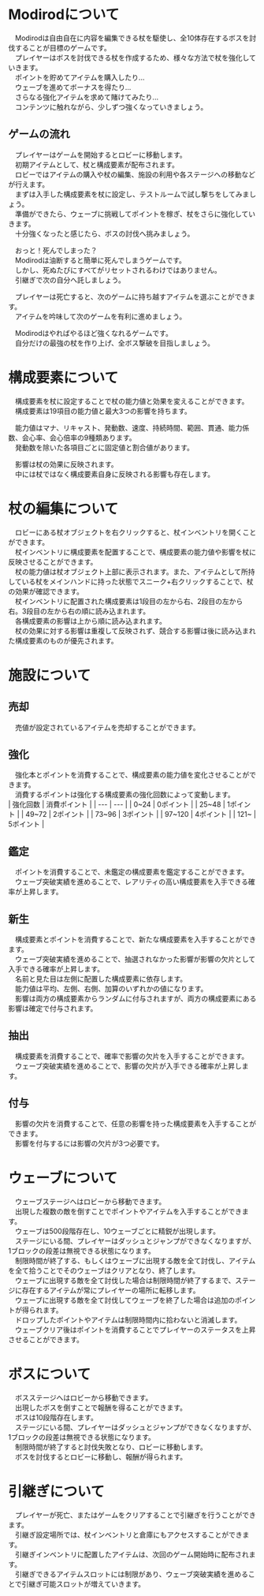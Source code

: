 # Modirodについて
　Modirodは自由自在に内容を編集できる杖を駆使し、全10体存在するボスを討伐することが目標のゲームです。  
　プレイヤーはボスを討伐できる杖を作成するため、様々な方法で杖を強化していきます。  
　ポイントを貯めてアイテムを購入したり...  
　ウェーブを進めてボーナスを得たり...  
　さらなる強化アイテムを求めて賭けてみたり...  
　コンテンツに触れながら、少しずつ強くなっていきましょう。 

## ゲームの流れ
　プレイヤーはゲームを開始するとロビーに移動します。  
　初期アイテムとして、杖と構成要素が配布されます。  
　ロビーではアイテムの購入や杖の編集、施設の利用や各ステージへの移動などが行えます。  
　まずは入手した構成要素を杖に設定し、テストルームで試し撃ちをしてみましょう。  
　準備ができたら、ウェーブに挑戦してポイントを稼ぎ、杖をさらに強化していきます。  
　十分強くなったと感じたら、ボスの討伐へ挑みましょう。  

　おっと！死んでしまった？  
　Modirodは油断すると簡単に死んでしまうゲームです。  
　しかし、死ぬたびにすべてがリセットされるわけではありません。  
　引継ぎで次の自分へ託しましょう。  

　プレイヤーは死亡すると、次のゲームに持ち越すアイテムを選ぶことができます。  
　アイテムを吟味して次のゲームを有利に進めましょう。  

　Modirodはやればやるほど強くなれるゲームです。  
　自分だけの最強の杖を作り上げ、全ボス撃破を目指しましょう。  

# 構成要素について
　構成要素を杖に設定することで杖の能力値と効果を変えることができます。  
　構成要素は19項目の能力値と最大3つの影響を持ちます。  

　能力値はマナ、リキャスト、発動数、速度、持続時間、範囲、貫通、能力係数、会心率、会心倍率の9種類あります。  
　発動数を除いた各項目ごとに固定値と割合値があります。  

　影響は杖の効果に反映されます。  
　中には杖ではなく構成要素自身に反映される影響も存在します。  

# 杖の編集について
　ロビーにある杖オブジェクトを右クリックすると、杖インベントリを開くことができます。  
　杖インベントリに構成要素を配置することで、構成要素の能力値や影響を杖に反映させることができます。  
　杖の能力値は杖オブジェクト上部に表示されます。また、アイテムとして所持している杖をメインハンドに持った状態でスニーク+右クリックすることで、杖の効果が確認できます。  
　杖インベントリに配置された構成要素は1段目の左から右、2段目の左から右。3段目の左から右の順に読み込まれます。  
　各構成要素の影響は上から順に読み込まれます。  
　杖の効果に対する影響は重複して反映されず、競合する影響は後に読み込まれた構成要素のものが優先されます。  

# 施設について

## 売却
　売値が設定されているアイテムを売却することができます。  

## 強化
　強化本とポイントを消費することで、構成要素の能力値を変化させることができます。  
　消費するポイントは強化する構成要素の強化回数によって変動します。  
| 強化回数 | 消費ポイント |
| --- | --- |
| 0~24 | 0ポイント |
| 25~48 | 1ポイント |
| 49~72 | 2ポイント |
| 73~96 | 3ポイント |
| 97~120 | 4ポイント |
| 121~ | 5ポイント |

## 鑑定
　ポイントを消費することで、未鑑定の構成要素を鑑定することができます。  
　ウェーブ突破実績を進めることで、レアリティの高い構成要素を入手できる確率が上昇します。  

## 新生
　構成要素とポイントを消費することで、新たな構成要素を入手することができます。  
　ウェーブ突破実績を進めることで、抽選されなかった影響が影響の欠片として入手できる確率が上昇します。  
　名前と見た目は左側に配置した構成要素に依存します。  
　能力値は平均、左側、右側、加算のいずれかの値になります。  
　影響は両方の構成要素からランダムに付与されますが、両方の構成要素にある影響は確定で付与されます。  

## 抽出
　構成要素を消費することで、確率で影響の欠片を入手することができます。  
　ウェーブ突破実績を進めることで、影響の欠片が入手できる確率が上昇します。  

## 付与
　影響の欠片を消費することで、任意の影響を持った構成要素を入手することができます。  
　影響を付与するには影響の欠片が3つ必要です。  

# ウェーブについて
　ウェーブステージへはロビーから移動できます。  
　出現した複数の敵を倒すことでポイントやアイテムを入手することができます。  
　ウェーブは500段階存在し、10ウェーブごとに精鋭が出現します。  
　ステージにいる間、プレイヤーはダッシュとジャンプができなくなりますが、1ブロックの段差は無視できる状態になります。  
　制限時間が終了する、もしくはウェーブに出現する敵を全て討伐し、アイテムを全て拾うことでそのウェーブはクリアとなり、終了します。  
　ウェーブに出現する敵を全て討伐した場合は制限時間が終了するまで、ステージに存在するアイテムが常にプレイヤーの場所に転移します。  
　ウェーブに出現する敵を全て討伐してウェーブを終了した場合は追加のポイントが得られます。  
　ドロップしたポイントやアイテムは制限時間内に拾わないと消滅します。  
　ウェーブクリア後はポイントを消費することでプレイヤーのステータスを上昇させることができます。  

# ボスについて
　ボスステージへはロビーから移動できます。  
　出現したボスを倒すことで報酬を得ることができます。  
　ボスは10段階存在します。  
　ステージにいる間、プレイヤーはダッシュとジャンプができなくなりますが、1ブロックの段差は無視できる状態になります。  
　制限時間が終了すると討伐失敗となり、ロビーに移動します。  
　ボスを討伐するとロビーに移動し、報酬が得られます。  

# 引継ぎについて
　プレイヤーが死亡、またはゲームをクリアすることで引継ぎを行うことができます。  
　引継ぎ設定場所では、杖インベントリと倉庫にもアクセスすることができます。  
　引継ぎインベントリに配置したアイテムは、次回のゲーム開始時に配布されます。  
　引継ぎできるアイテムスロットには制限があり、ウェーブ突破実績を進めることで引継ぎ可能スロットが増えていきます。  
